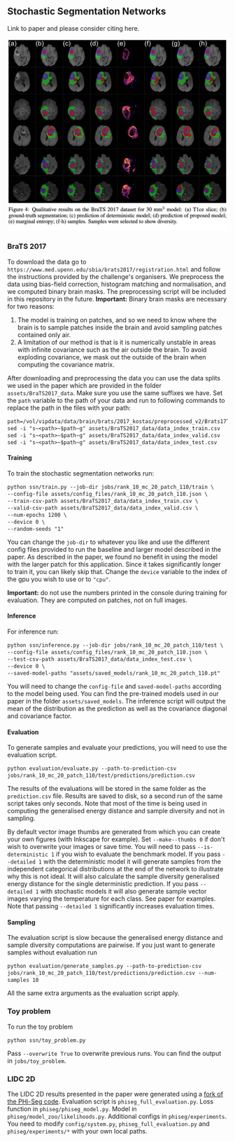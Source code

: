 ## Stochastic Segmentation Networks

Link to paper and please consider citing here.

![Figure from paper](assets/images/image_1.png)


### BraTS 2017
To download the data go to  `https://www.med.upenn.edu/sbia/brats2017/registration.html` and follow the instructions provided by the challenge's organisers. 
We preprocess the data using bias-field correction, histogram matching and normalisation, and we computed binary brain masks.
The preprocessing script will be included in this repository in the future.
**Important:** Binary brain masks are necessary for two reasons:
1) The model is training on patches, and so we need to know where the brain is to sample patches inside the brain and avoid sampling patches contained only air.
2) A limitation of our method is that is it is numerically unstable in areas with infinite covariance such as the air outside the brain.
To avoid exploding covariance, we mask out the outside of the brain when computing the covariance matrix.

After downloading and preprocessing the data you can use the data splits we used in the paper which are provided in the folder 
`assets/BraTS2017_data`. Make sure you use the same suffixes we have. Set the `path` variable to the path of your data and run to following commands to replace
the path in the files with your path:

    path=/vol/vipdata/data/brain/brats/2017_kostas/preprocessed_v2/Brats17TrainingData
    sed -i "s~<path>~$path~g" assets/BraTS2017_data/data_index_train.csv
    sed -i "s~<path>~$path~g" assets/BraTS2017_data/data_index_valid.csv
    sed -i "s~<path>~$path~g" assets/BraTS2017_data/data_index_test.csv

#### Training
To train the stochastic segmentation networks run:

    python ssn/train.py --job-dir jobs/rank_10_mc_20_patch_110/train \
    --config-file assets/config_files/rank_10_mc_20_patch_110.json \
    --train-csv-path assets/BraTS2017_data/data_index_train.csv \
    --valid-csv-path assets/BraTS2017_data/data_index_valid.csv \
    --num-epochs 1200 \
    --device 0 \
    --random-seeds "1"

You can change the `job-dir` to whatever you like and use the different config files provided to run the baseline and larger model described in the paper.
As described in the paper, we found no benefit in using the model with the larger patch for this application. 
Since it takes significantly longer to train it, you can likely skip that.
Change the `device` variable to the index of the gpu you wish to use or to `"cpu"`.
    
**Important:** do not use the numbers printed in the console during training for evaluation. 
They are computed on patches, not on full images.

#### Inference
For inference run:

    python ssn/inference.py --job-dir jobs/rank_10_mc_20_patch_110/test \
    --config-file assets/config_files/rank_10_mc_20_patch_110.json \
    --test-csv-path assets/BraTS2017_data/data_index_test.csv \
    --device 0 \
    --saved-model-paths "assets/saved_models/rank_10_mc_20_patch_110.pt"

You will need to change the `config-file` and `saved-model-paths` according to the model being used.
You can find the pre-trained models used in our paper in the folder `assets/saved_models`.
The inference script will output the mean of the distribution as the prediction as well as the covariance diagonal and covariance factor.

#### Evaluation
To generate samples and evaluate your predictions, you will need to use the evaluation script. 

    python evaluation/evaluate.py --path-to-prediction-csv jobs/rank_10_mc_20_patch_110/test/predictions/prediction.csv
     
The results of the evaluations will be stored in the same folder as the `prediction.csv` file.
Results are saved to disk, so a second run of the same script takes only seconds. 
Note that most of the time is being used in computing the generalised energy distance and sample diversity and not in sampling.


By default vector image thumbs are generated from which you can create your own figures (with Inkscape for example). 
Set `--make--thumbs 0` if don't wish to overwrite your images or save time.
You will need to pass `--is-deterministic 1` if you wish to evaluate the benchmark model.
If you pass `--detailed 1` with the deterministic model it will generate samples from the independent 
categorical distributions at the end of the network to illustrate why this is not ideal. 
It will also calculate the sample diversity generalised energy distance for the single deterministic prediction.
If you pass `--detailed 1` with stochastic models it will also generate sample vector images varying the temperature for each class. See paper for examples.
Note that passing `--detailed 1` significantly increases evaluation times. 
#### Sampling
The evaluation script is slow because the generalised energy distance and sample diversity computations are pairwise.
If you just want to generate samples without evaluation run
    
    python evaluation/generate_samples.py --path-to-prediction-csv jobs/rank_10_mc_20_patch_110/test/predictions/prediction.csv --num-samples 10

All the same extra arguments as the evaluation script apply.

### Toy problem

To run the toy problem
    
    python ssn/toy_problem.py
    
Pass `--overwrite True` to overwrite previous runs. You can find the output in `jobs/toy_problem`.

### LIDC 2D

The LIDC 2D results presented in the paper were generated using a [fork of the PHi-Seg code](https://github.com/MiguelMonteiro/PHiSeg-code).
Evaluation script is `phiseg_full_evaluation.py`. 
Loss function in `phiseg/phiseg_model.py`.
Model in `phiseg/model_zoo/likelihoods.py`.
Additional configs in `phiseg/experiments`.
You need to modify `config/system.py`, `phiseg_full_evaluation.py` and `phiseg/experiments/*` with your own local paths.